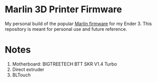 # Marlin 3D Printer Firmware

My personal build of the popular [Marlin firmware](https://marlinfw.org/) for my Ender 3. This repository is meant for personal use and future reference.

# Notes

1. Motherboard: BIGTREETECH BTT SKR V1.4 Turbo
2. Direct extruder
3. BLTouch

